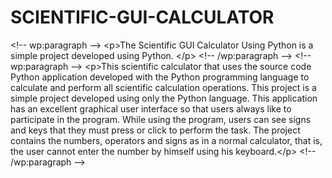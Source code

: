 # SCIENTIFIC-GUI-CALCULATOR
&lt;!-- wp:paragraph --> &lt;p>The Scientific GUI Calculator Using Python is a simple project developed using Python. &lt;/p> &lt;!-- /wp:paragraph -->  &lt;!-- wp:paragraph --> &lt;p>This scientific calculator that uses the source code Python application developed with the Python programming language to calculate and perform all scientific calculation operations. This project is a simple project developed using only the Python language. This application has an excellent graphical user interface so that users always like to participate in the program. While using the program, users can see signs and keys that they must press or click to perform the task. The project contains the numbers, operators and signs as in a normal calculator, that is, the user cannot enter the number by himself using his keyboard.&lt;/p> &lt;!-- /wp:paragraph -->
